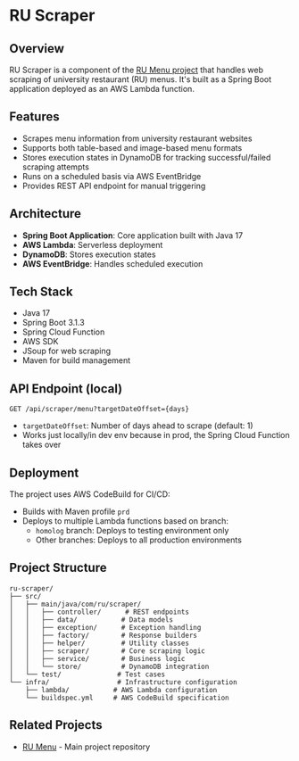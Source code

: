 # RU Scraper

## Overview

RU Scraper is a component of the [RU Menu project](https://github.com/guimox/ru-menu) that handles web scraping of university restaurant (RU) menus. It's built as a Spring Boot application deployed as an AWS Lambda function.

## Features

- Scrapes menu information from university restaurant websites
- Supports both table-based and image-based menu formats
- Stores execution states in DynamoDB for tracking successful/failed scraping attempts
- Runs on a scheduled basis via AWS EventBridge
- Provides REST API endpoint for manual triggering

## Architecture

- **Spring Boot Application**: Core application built with Java 17
- **AWS Lambda**: Serverless deployment
- **DynamoDB**: Stores execution states
- **AWS EventBridge**: Handles scheduled execution

## Tech Stack

- Java 17
- Spring Boot 3.1.3
- Spring Cloud Function
- AWS SDK
- JSoup for web scraping
- Maven for build management

## API Endpoint (local)

```http
GET /api/scraper/menu?targetDateOffset={days}
```

- `targetDateOffset`: Number of days ahead to scrape (default: 1)
- Works just locally/in dev env because in prod, the Spring Cloud Function takes over

## Deployment

The project uses AWS CodeBuild for CI/CD:

- Builds with Maven profile `prd`
- Deploys to multiple Lambda functions based on branch:
  - `homolog` branch: Deploys to testing environment only
  - Other branches: Deploys to all production environments

## Project Structure

```
ru-scraper/
├── src/
│   ├── main/java/com/ru/scraper/
│   │   ├── controller/      # REST endpoints
│   │   ├── data/           # Data models
│   │   ├── exception/      # Exception handling
│   │   ├── factory/        # Response builders
│   │   ├── helper/         # Utility classes
│   │   ├── scraper/        # Core scraping logic
│   │   ├── service/        # Business logic
│   │   └── store/          # DynamoDB integration
│   └── test/              # Test cases
└── infra/                 # Infrastructure configuration
    ├── lambda/           # AWS Lambda configuration
    └── buildspec.yml     # AWS CodeBuild specification
```

## Related Projects

- [RU Menu](https://github.com/guimox/ru-menu) - Main project repository
